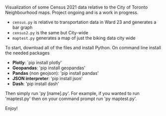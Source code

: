 Visualization of some Census 2021 data relative to the City of Toronto Neighbourhood maps. Project ongoing and is a work in progress.

* `census.py` is relative to transportation data in Ward 23 and generates a bar graph
* `census2.py` is the same but City-wide
* `maptest.py` generates a map of just the biking data city wide

To start, download all of the files and install Python. On command line install the needed packages
* **Plotly**: `pip install plotly'
* **Geopandas**: 'pip install geopandas'
* **Pandas** (non geojson): 'pip install pandas'
* **JSON interpreter**: 'pip install json'
* **Dash**: 'pip install dash'

Then simply run 'py [name].py'. For example, if you wanted to run 'maptest.py' then on your command prompt run 'py maptest.py'.

Enjoy! 
